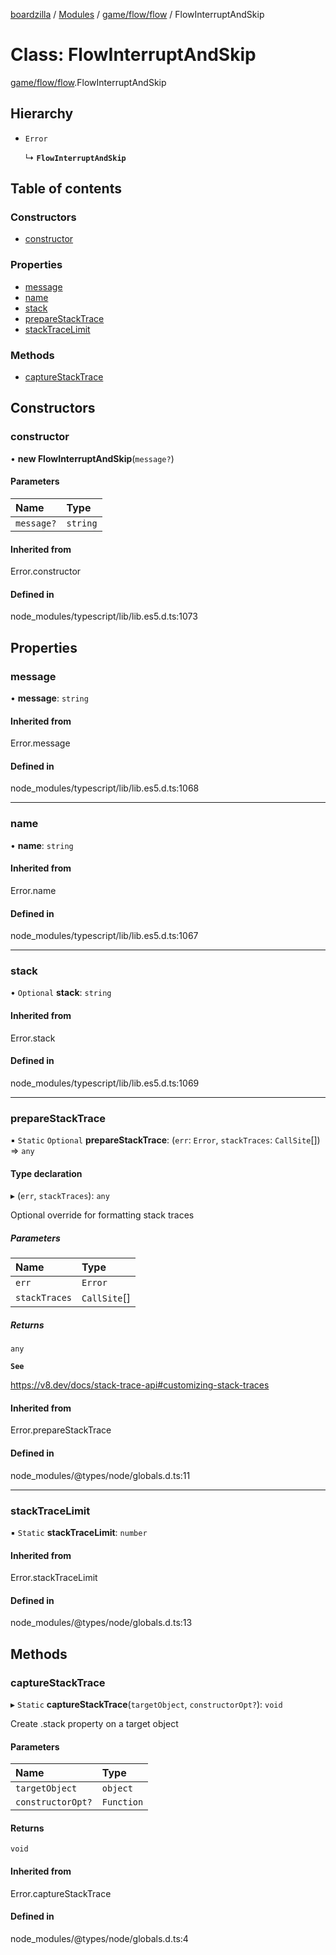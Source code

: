 [boardzilla](../index.md) / [Modules](../modules.md) / [game/flow/flow](../modules/game_flow_flow.md) / FlowInterruptAndSkip

# Class: FlowInterruptAndSkip

[game/flow/flow](../modules/game_flow_flow.md).FlowInterruptAndSkip

## Hierarchy

- `Error`

  ↳ **`FlowInterruptAndSkip`**

## Table of contents

### Constructors

- [constructor](game_flow_flow.FlowInterruptAndSkip.md#constructor)

### Properties

- [message](game_flow_flow.FlowInterruptAndSkip.md#message)
- [name](game_flow_flow.FlowInterruptAndSkip.md#name)
- [stack](game_flow_flow.FlowInterruptAndSkip.md#stack)
- [prepareStackTrace](game_flow_flow.FlowInterruptAndSkip.md#preparestacktrace)
- [stackTraceLimit](game_flow_flow.FlowInterruptAndSkip.md#stacktracelimit)

### Methods

- [captureStackTrace](game_flow_flow.FlowInterruptAndSkip.md#capturestacktrace)

## Constructors

### constructor

• **new FlowInterruptAndSkip**(`message?`)

#### Parameters

| Name | Type |
| :------ | :------ |
| `message?` | `string` |

#### Inherited from

Error.constructor

#### Defined in

node_modules/typescript/lib/lib.es5.d.ts:1073

## Properties

### message

• **message**: `string`

#### Inherited from

Error.message

#### Defined in

node_modules/typescript/lib/lib.es5.d.ts:1068

___

### name

• **name**: `string`

#### Inherited from

Error.name

#### Defined in

node_modules/typescript/lib/lib.es5.d.ts:1067

___

### stack

• `Optional` **stack**: `string`

#### Inherited from

Error.stack

#### Defined in

node_modules/typescript/lib/lib.es5.d.ts:1069

___

### prepareStackTrace

▪ `Static` `Optional` **prepareStackTrace**: (`err`: `Error`, `stackTraces`: `CallSite`[]) => `any`

#### Type declaration

▸ (`err`, `stackTraces`): `any`

Optional override for formatting stack traces

##### Parameters

| Name | Type |
| :------ | :------ |
| `err` | `Error` |
| `stackTraces` | `CallSite`[] |

##### Returns

`any`

**`See`**

https://v8.dev/docs/stack-trace-api#customizing-stack-traces

#### Inherited from

Error.prepareStackTrace

#### Defined in

node_modules/@types/node/globals.d.ts:11

___

### stackTraceLimit

▪ `Static` **stackTraceLimit**: `number`

#### Inherited from

Error.stackTraceLimit

#### Defined in

node_modules/@types/node/globals.d.ts:13

## Methods

### captureStackTrace

▸ `Static` **captureStackTrace**(`targetObject`, `constructorOpt?`): `void`

Create .stack property on a target object

#### Parameters

| Name | Type |
| :------ | :------ |
| `targetObject` | `object` |
| `constructorOpt?` | `Function` |

#### Returns

`void`

#### Inherited from

Error.captureStackTrace

#### Defined in

node_modules/@types/node/globals.d.ts:4
